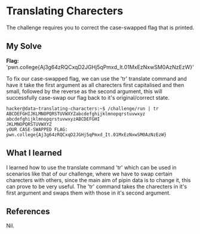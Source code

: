 # Translating Charecters
The challenge requires you to correct the case-swapped flag that is printed.

## My Solve
**Flag:**  'pwn.college{Aj3g64zRQCxqD2JGHj5qPmxd_It.01MxEzNxwSM0AzNzEzW}'

To fix our case-swapped flag, we can use the 'tr' translate command and have it take the first argument as all charecters first capitalised and then small, followed by the reverse as the second argument, this will successfully case-swap our flag back to it's original/correct state.

```
hacker@data~translating-characters:~$ /challenge/run | tr ABCDEFGHIJKLMNOPQRSTUVWXYZabcdefghijklmnopqrstuvwxyz abcdefghijklmnopqrstuvwxyzABCDEFGHI
JKLMNOPQRSTUVWXYZ
yOUR CASE-SWAPPED FLAG:
pwn.college{Aj3g64zRQCxqD2JGHj5qPmxd_It.01MxEzNxwSM0AzNzEzW}
```

## What I learned
I learned how to use the translate command 'tr' which can be used in scenarios like that of our challenge, where we have to swap certain charecters with others, since the main aim of pipin data is to change it, this can prove to be very useful.
The 'tr' command takes the charecters in it's first argument and swaps them with those in it's second argument.

## References
Nil.
